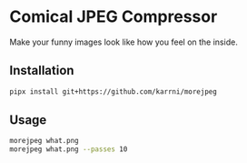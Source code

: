 # Comical JPEG Compressor

Make your funny images look like how you feel on the inside.

## Installation

```bash
pipx install git+https://github.com/karrni/morejpeg
```

## Usage

```bash
morejpeg what.png
morejpeg what.png --passes 10
```